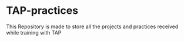 # TAP-practices
This Repository is made to store all the projects and practices received while training with TAP
